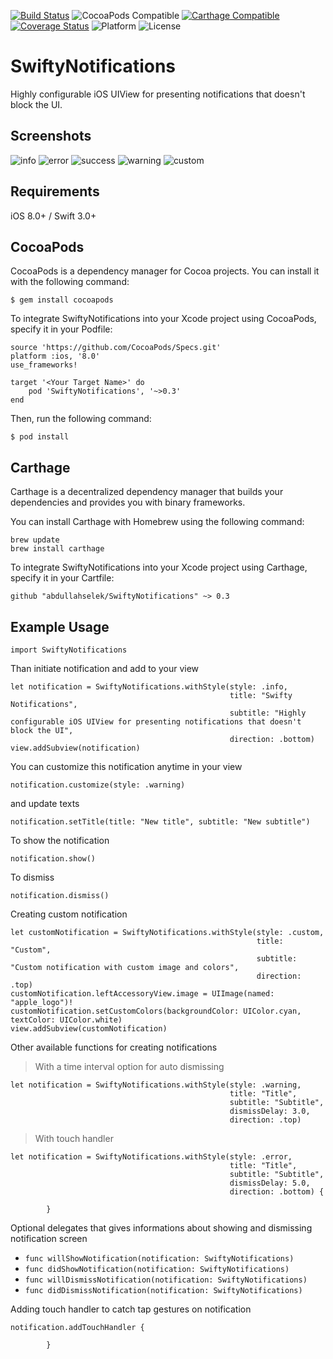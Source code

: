[![Build Status](https://travis-ci.org/abdullahselek/SwiftyNotifications.svg?branch=master)](https://travis-ci.org/abdullahselek/SwiftyNotifications)
![CocoaPods Compatible](https://img.shields.io/cocoapods/v/SwiftyNotifications.svg)
[![Carthage Compatible](https://img.shields.io/badge/Carthage-compatible-4BC51D.svg?style=flat)](https://github.com/Carthage/Carthage)
[![Coverage Status](https://coveralls.io/repos/github/abdullahselek/SwiftyNotifications/badge.svg?branch=master)](https://coveralls.io/github/abdullahselek/SwiftyNotifications?branch=master)
![Platform](https://img.shields.io/cocoapods/p/SwiftyNotifications.svg?style=flat)
![License](https://img.shields.io/dub/l/vibe-d.svg)

# SwiftyNotifications

Highly configurable iOS UIView for presenting notifications that doesn't block the UI.

## Screenshots
![info](https://github.com/abdullahselek/SwiftyNotifications/blob/master/Screenshots/info.png)
![error](https://github.com/abdullahselek/SwiftyNotifications/blob/master/Screenshots/error.png)
![success](https://github.com/abdullahselek/SwiftyNotifications/blob/master/Screenshots/success.png)
![warning](https://github.com/abdullahselek/SwiftyNotifications/blob/master/Screenshots/warning.png)
![custom](https://github.com/abdullahselek/SwiftyNotifications/blob/master/Screenshots/custom.png)

## Requirements

iOS 8.0+ / Swift 3.0+

## CocoaPods

CocoaPods is a dependency manager for Cocoa projects. You can install it with the following command:
```
$ gem install cocoapods
```

To integrate SwiftyNotifications into your Xcode project using CocoaPods, specify it in your Podfile:
```
source 'https://github.com/CocoaPods/Specs.git'
platform :ios, '8.0'
use_frameworks!

target '<Your Target Name>' do
	pod 'SwiftyNotifications', '~>0.3'
end
```

Then, run the following command:
```
$ pod install
```

## Carthage

Carthage is a decentralized dependency manager that builds your dependencies and provides you with binary frameworks.

You can install Carthage with Homebrew using the following command:

```
brew update
brew install carthage
```

To integrate SwiftyNotifications into your Xcode project using Carthage, specify it in your Cartfile:

```
github "abdullahselek/SwiftyNotifications" ~> 0.3
```

## Example Usage
```
import SwiftyNotifications
````

Than initiate notification and add to your view
```
let notification = SwiftyNotifications.withStyle(style: .info,
                                                 title: "Swifty Notifications",
                                                 subtitle: "Highly configurable iOS UIView for presenting notifications that doesn't block the UI",
                                                 direction: .bottom)
view.addSubview(notification)
```

You can customize this notification anytime in your view
```
notification.customize(style: .warning)
```

and update texts
```
notification.setTitle(title: "New title", subtitle: "New subtitle")
```

To show the notification
```
notification.show()
```

To dismiss
```
notification.dismiss()
```

Creating custom notification
```
let customNotification = SwiftyNotifications.withStyle(style: .custom,
                                                       title: "Custom",
                                                       subtitle: "Custom notification with custom image and colors",
                                                       direction: .top)
customNotification.leftAccessoryView.image = UIImage(named: "apple_logo")!
customNotification.setCustomColors(backgroundColor: UIColor.cyan, textColor: UIColor.white)
view.addSubview(customNotification)
```

Other available functions for creating notifications
> With a time interval option for auto dismissing
```
let notification = SwiftyNotifications.withStyle(style: .warning,
                                                 title: "Title",
                                                 subtitle: "Subtitle",
                                                 dismissDelay: 3.0,
                                                 direction: .top)
```
> With touch handler
```
let notification = SwiftyNotifications.withStyle(style: .error,
                                                 title: "Title",
                                                 subtitle: "Subtitle",
                                                 dismissDelay: 5.0,
                                                 direction: .bottom) {
                                                            
        }
```

Optional delegates that gives informations about showing and dismissing notification screen
- `func willShowNotification(notification: SwiftyNotifications)`
- `func didShowNotification(notification: SwiftyNotifications)`
- `func willDismissNotification(notification: SwiftyNotifications)`
- `func didDismissNotification(notification: SwiftyNotifications)`

Adding touch handler to catch tap gestures on notification
```
notification.addTouchHandler {

        }
```